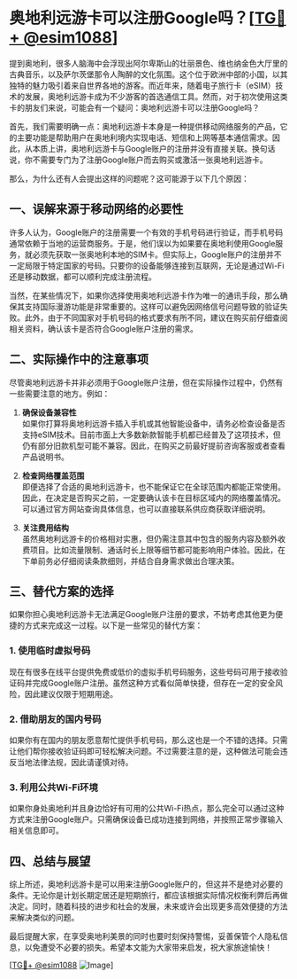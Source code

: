 # 奥地利远游卡可以注册Google吗？[[TG💪+ @esim1088](https://t.me/s/esim1088)]

提到奥地利，很多人脑海中会浮现出阿尔卑斯山的壮丽景色、维也纳金色大厅里的古典音乐，以及萨尔茨堡那令人陶醉的文化氛围。这个位于欧洲中部的小国，以其独特的魅力吸引着来自世界各地的游客。而近年来，随着电子旅行卡（eSIM）技术的发展，奥地利远游卡成为不少游客的首选通信工具。然而，对于初次使用这类卡的朋友们来说，可能会有一个疑问：奥地利远游卡可以注册Google吗？

首先，我们需要明确一点：奥地利远游卡本身是一种提供移动网络服务的产品，它的主要功能是帮助用户在奥地利境内实现电话、短信和上网等基本通信需求。因此，从本质上讲，奥地利远游卡与Google账户的注册并没有直接关联。换句话说，你不需要专门为了注册Google账户而去购买或激活一张奥地利远游卡。

那么，为什么还有人会提出这样的问题呢？这可能源于以下几个原因：

## **一、误解来源于移动网络的必要性**

许多人认为，Google账户的注册需要一个有效的手机号码进行验证，而手机号码通常依赖于当地的运营商服务。于是，他们误以为如果要在奥地利使用Google服务，就必须先获取一张奥地利本地的SIM卡。但实际上，Google账户的注册并不一定局限于特定国家的号码。只要你的设备能够连接到互联网，无论是通过Wi-Fi还是移动数据，都可以顺利完成注册流程。

当然，在某些情况下，如果你选择使用奥地利远游卡作为唯一的通讯手段，那么确保其支持国际漫游功能是非常重要的。这样可以避免因网络信号问题导致的验证失败。此外，由于不同国家对手机号码的格式要求有所不同，建议在购买前仔细查阅相关资料，确认该卡是否符合Google账户注册的需求。

## **二、实际操作中的注意事项**

尽管奥地利远游卡并非必须用于Google账户注册，但在实际操作过程中，仍然有一些需要注意的地方。例如：

1. **确保设备兼容性**  
   如果你打算将奥地利远游卡插入手机或其他智能设备中，请务必检查设备是否支持eSIM技术。目前市面上大多数新款智能手机都已经普及了这项技术，但仍有部分旧款机型可能不兼容。因此，在购买之前最好提前咨询客服或者查看产品说明书。

2. **检查网络覆盖范围**  
   即便选择了合适的奥地利远游卡，也不能保证它在全球范围内都能正常使用。因此，在决定是否购买之前，一定要确认该卡在目标区域内的网络覆盖情况。可以通过官方网站查询具体信息，也可以直接联系供应商获取详细说明。

3. **关注费用结构**  
   虽然奥地利远游卡的价格相对实惠，但仍需注意其中包含的服务内容及额外收费项目。比如流量限制、通话时长上限等细节都可能影响用户体验。因此，在下单前务必仔细阅读条款细则，并结合自身需求做出合理决策。

## **三、替代方案的选择**

如果你担心奥地利远游卡无法满足Google账户注册的要求，不妨考虑其他更为便捷的方式来完成这一过程。以下是一些常见的替代方案：

### 1. 使用临时虚拟号码
现在有很多在线平台提供免费或低价的虚拟手机号码服务，这些号码可用于接收验证码并完成Google账户注册。虽然这种方式看似简单快捷，但存在一定的安全风险，因此建议仅限于短期用途。

### 2. 借助朋友的国内号码
如果你有在国内的朋友愿意帮忙提供手机号码，那么这也是一个不错的选择。只需让他们帮你接收验证码即可轻松解决问题。不过需要注意的是，这种做法可能会违反当地法律法规，因此请谨慎对待。

### 3. 利用公共Wi-Fi环境
如果你身处奥地利并且身边恰好有可用的公共Wi-Fi热点，那么完全可以通过这种方式来注册Google账户。只需确保设备已成功连接到网络，并按照正常步骤输入相关信息即可。

## **四、总结与展望**

综上所述，奥地利远游卡是可以用来注册Google账户的，但这并不是绝对必要的条件。无论你是计划长期定居还是短期旅行，都应该根据实际情况权衡利弊后再做决定。同时，随着科技的进步和社会的发展，未来或许会出现更多高效便捷的方法来解决类似的问题。

最后提醒大家，在享受奥地利美景的同时也要时刻保持警惕，妥善保管个人隐私信息，以免遭受不必要的损失。希望本文能为大家带来启发，祝大家旅途愉快！

[[TG💪+ @esim1088](https://t.me/s/esim1088) ![Image](https://i.postimg.cc/4NQfJmqS/Snipaste-2025-05-13-00-14-12.png)]